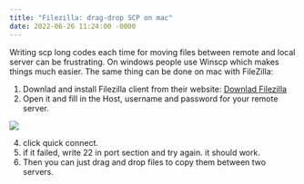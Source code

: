 ```yaml
---
title: "Filezilla: drag-drop SCP on mac"
date: 2022-06-26 11:24:00 -0000
---
```


Writing scp long codes each time for moving files between remote and local server can be frustrating. On windows people use Winscp which makes things much easier. The same thing can be done on mac with FileZilla:

1. Downlad and install Filezilla client from their website:
[Downlad Filezilla](https://filezilla-project.org/)
2. Open it and fill in the Host, username and password for your remote server. 

![](../_images/filezilla-1.png)

4. click quick connect. 
5. if it failed, write 22 in port section and try again. it should work.
6. Then you can just drag and drop files to copy them between two servers.
